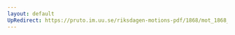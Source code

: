 ```yaml
---
layout: default
UpRedirect: https://pruto.im.uu.se/riksdagen-motions-pdf/1868/mot_1868__fk__37.pdf
---
```

